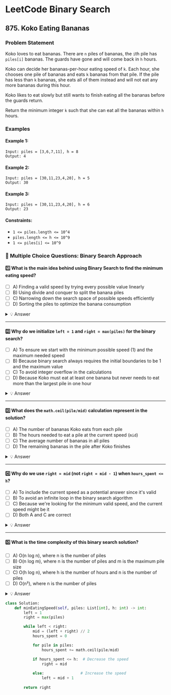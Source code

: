 # LeetCode Binary Search

## 875. Koko Eating Bananas

### Problem Statement
Koko loves to eat bananas. There are `n` piles of bananas, the `i`th pile has `piles[i]` bananas. The guards have gone and will come back in `h` hours.

Koko can decide her bananas-per-hour eating speed of `k`. Each hour, she chooses one pile of bananas and eats `k` bananas from that pile. If the pile has less than `k` bananas, she eats all of them instead and will not eat any more bananas during this hour.

Koko likes to eat slowly but still wants to finish eating all the bananas before the guards return.

Return the minimum integer `k` such that she can eat all the bananas within `h` hours.

### Examples

#### Example 1:
```
Input: piles = [3,6,7,11], h = 8
Output: 4
```

#### Example 2:
```
Input: piles = [30,11,23,4,20], h = 5
Output: 30
```

#### Example 3:
```
Input: piles = [30,11,23,4,20], h = 6
Output: 23
```

#### Constraints:
* `1 <= piles.length <= 10^4`
* `piles.length <= h <= 10^9`
* `1 <= piles[i] <= 10^9`

### 📌 Multiple Choice Questions: Binary Search Approach  

#### 1️⃣ What is the main idea behind using Binary Search to find the minimum eating speed?  
- [ ] A) Finding a valid speed by trying every possible value linearly  
- [ ] B) Using divide and conquer to split the banana piles  
- [ ] C) Narrowing down the search space of possible speeds efficiently  
- [ ] D) Sorting the piles to optimize the banana consumption  

<details>
  <summary>💡 Answer</summary>
  
  ✅ **C) Narrowing down the search space of possible speeds efficiently**  
  
</details>  

---

#### 2️⃣ Why do we initialize `left = 1` and `right = max(piles)` for the binary search?  
- [ ] A) To ensure we start with the minimum possible speed (1) and the maximum needed speed  
- [ ] B) Because binary search always requires the initial boundaries to be 1 and the maximum value  
- [ ] C) To avoid integer overflow in the calculations  
- [ ] D) Because Koko must eat at least one banana but never needs to eat more than the largest pile in one hour  

<details>
  <summary>💡 Answer</summary>
  
  ✅ **D) Because Koko must eat at least one banana but never needs to eat more than the largest pile in one hour**  
</details>  

---

#### 3️⃣ What does the `math.ceil(pile/mid)` calculation represent in the solution?  
- [ ] A) The number of bananas Koko eats from each pile  
- [ ] B) The hours needed to eat a pile at the current speed (`mid`)  
- [ ] C) The average number of bananas in all piles  
- [ ] D) The remaining bananas in the pile after Koko finishes  

<details>
  <summary>💡 Answer</summary>
  
  ✅ **B) The hours needed to eat a pile at the current speed (`mid`)**  
</details>  

---

#### 4️⃣ Why do we use `right = mid` (not `right = mid - 1`) when `hours_spent <= h`?  
- [ ] A) To include the current speed as a potential answer since it's valid  
- [ ] B) To avoid an infinite loop in the binary search algorithm  
- [ ] C) Because we're looking for the minimum valid speed, and the current speed might be it  
- [ ] D) Both A and C are correct  

<details>
  <summary>💡 Answer</summary>
  
  ✅ **D) Both A and C are correct**  
</details>  

---

#### 5️⃣ What is the time complexity of this binary search solution?  
- [ ] A) O(n log n), where n is the number of piles  
- [ ] B) O(n log m), where n is the number of piles and m is the maximum pile size  
- [ ] C) O(h log n), where h is the number of hours and n is the number of piles  
- [ ] D) O(n²), where n is the number of piles  

<details>
  <summary>💡 Answer</summary>
  
  ✅ **B) O(n log m), where n is the number of piles and m is the maximum pile size**  
</details>  

```python
class Solution:
    def minEatingSpeed(self, piles: List[int], h: int) -> int:
        left = 1
        right = max(piles)

        while left < right:
            mid = (left + right) // 2
            hours_spent = 0

            for pile in piles:
                hours_spent += math.ceil(pile/mid)

            if hours_spent <= h:  # Decrease the speed
                right = mid
            
            else:                # Increase the speed
                left = mid + 1
        
        return right
```
